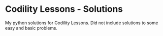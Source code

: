 # Codility Lessons - Solutions

My python solutions for Codility Lessons. Did not include solutions to some easy and basic problems.